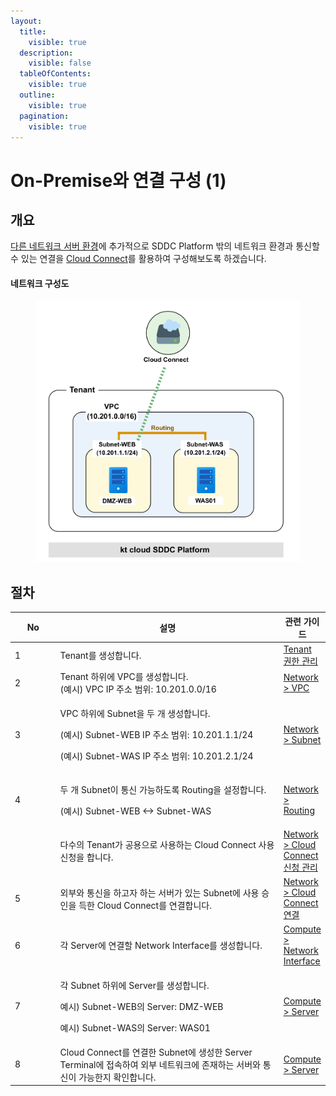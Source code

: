 ```yaml
---
layout:
  title:
    visible: true
  description:
    visible: false
  tableOfContents:
    visible: true
  outline:
    visible: true
  pagination:
    visible: true
---
```


# On-Premise와 연결 구성 (1)

## 개요

[다른 네트워크 서버 환경](two-subnet.md)에 추가적으로 SDDC Platform 밖의 네트워크 환경과 통신할 수 있는 연결을 [Cloud Connect](broken-reference)를 활용하여 구성해보도록 하겠습니다.

#### 네트워크 구성도

<figure><img src="../.gitbook/assets/image (513).png" alt=""><figcaption></figcaption></figure>

## 절차

<table><thead><tr><th width="70.33333333333331">No</th><th width="416">설명</th><th>관련 가이드</th></tr></thead><tbody><tr><td>1</td><td>Tenant를 생성합니다.</td><td><a href="../tenant-member.md">Tenant 권한 관리</a></td></tr><tr><td>2</td><td>Tenant 하위에 VPC를 생성합니다.<br>(예시) VPC IP 주소 범위: 10.201.0.0/16</td><td><a href="../network/vpc.md#vpc-1">Network > VPC</a></td></tr><tr><td>3</td><td><p>VPC 하위에 Subnet을 두 개 생성합니다.</p><p>(예시) Subnet-WEB IP 주소 범위: 10.201.1.1/24</p><p>(예시) Subnet-WAS IP 주소 범위: 10.201.2.1/24</p></td><td><a href="../network/subnet.md#subnet-1">Network > Subnet</a></td></tr><tr><td>4</td><td><p>두 개 Subnet이 통신 가능하도록 Routing을 설정합니다.</p><p>(예시) Subnet-WEB &#x3C;-> Subnet-WAS</p></td><td><a href="../network/routing.md#routing-1">Network > Routing</a></td></tr><tr><td></td><td>다수의 Tenant가 공용으로 사용하는 Cloud Connect 사용 신청을 합니다.</td><td><a href="broken-reference">Network > Cloud Connect 신청 관리</a></td></tr><tr><td>5</td><td>외부와 통신을 하고자 하는 서버가 있는 Subnet에 사용 승인을 득한 Cloud Connect를 연결합니다.</td><td><a href="../network/cloud-connect-routing.md#undefined-2">Network > Cloud Connect 연결</a></td></tr><tr><td>6</td><td>각 Server에 연결할 Network Interface를 생성합니다. </td><td><a href="../compute/network-interface.md#network-interface-1">Compute > Network Interface</a></td></tr><tr><td>7</td><td><p>각 Subnet 하위에 Server를 생성합니다.</p><p>예시) Subnet-WEB의 Server: DMZ-WEB</p><p>예시) Subnet-WAS의 Server: WAS01</p></td><td><a href="../compute/server.md#server-3">Compute > Server</a></td></tr><tr><td>8</td><td>Cloud Connect를 연결한 Subnet에 생성한 Server Terminal에 접속하여 외부 네트워크에 존재하는 서버와 통신이 가능한지 확인합니다.</td><td><a href="../compute/server.md#server-terminal">Compute > Server</a></td></tr></tbody></table>
